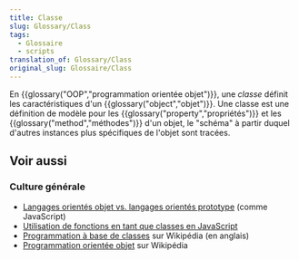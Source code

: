 ```yaml
---
title: Classe
slug: Glossary/Class
tags:
  - Glossaire
  - scripts
translation_of: Glossary/Class
original_slug: Glossaire/Class
---
```


En {{glossary("OOP","programmation orientée objet")}}, une _classe_ définit les caractéristiques d'un {{glossary("object","objet")}}. Une classe est une définition de modèle pour les {{glossary("property","propriétés")}} et les {{glossary("method","méthodes")}} d'un objet, le "schéma" à partir duquel d'autres instances plus spécifiques de l'objet sont tracées.

## Voir aussi

### Culture générale

- [Langages orientés objet vs. langages orientés prototype](/fr/docs/Web/JavaScript/Guide/Le_modèle_objet_JavaScript_en_détails#Langages_de_prototypes_Langages_de_classes) (comme JavaScript)
- [Utilisation de fonctions en tant que classes en JavaScript](/fr/docs/Web/JavaScript/Introduction_à_JavaScript_orienté_objet#Le_constructeur)
- [Programmation à base de classes](https://en.wikipedia.org/wiki/Class-based_programming) sur Wikipédia (en anglais)
- [Programmation orientée objet](<https://fr.wikipedia.org/wiki/Programmation orientée objet>) sur Wikipédia
